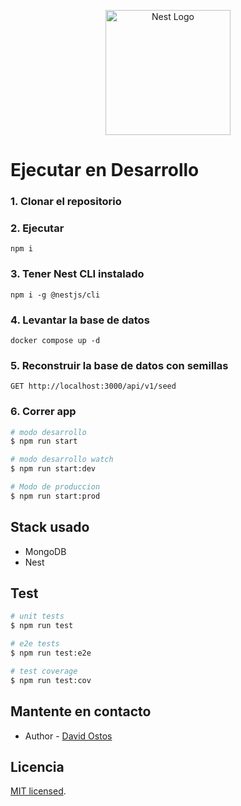 <p align="center">
  <a href="http://nestjs.com/" target="blank"><img src="https://nestjs.com/img/logo-small.svg" width="200" alt="Nest Logo" /></a>
</p>

# Ejecutar en Desarrollo

### 1. Clonar el repositorio

### 2. Ejecutar
```
npm i
```

### 3. Tener Nest CLI instalado
```
npm i -g @nestjs/cli
```

### 4. Levantar la base de datos
```
docker compose up -d
```
### 5. Reconstruir la base de datos con semillas

```
GET http://localhost:3000/api/v1/seed
```

### 6. Correr app

```bash
# modo desarrollo
$ npm run start

# modo desarrollo watch
$ npm run start:dev

# Modo de produccion
$ npm run start:prod
```

## Stack usado

* MongoDB
* Nest

## Test

```bash
# unit tests
$ npm run test

# e2e tests
$ npm run test:e2e

# test coverage
$ npm run test:cov
```

## Mantente en contacto

- Author - [David Ostos](https://github.com/David-Ostos)
<!-- - Website - [https://nestjs.com](https://github.com/David-Ostos) -->
<!-- - Twitter - [@nestframework](https://twitter.com/nestframework) -->

## Licencia

 [MIT licensed](LICENSE).
